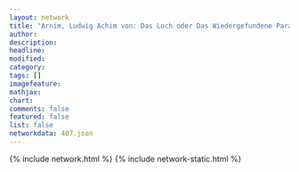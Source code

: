```yaml
---
layout: network
title: "Arnim, Ludwig Achim von: Das Loch oder Das Wiedergefundene Paradies (1811)"
author:
description:
headline:
modified:
category:
tags: []
imagefeature: 
mathjax: 
chart: 
comments: false
featured: false
list: false
networkdata: 407.json
---
```

{% include network.html %}
{% include network-static.html %}
